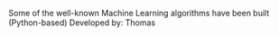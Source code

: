 Some of the well-known Machine Learning algorithms have been built (Python-based)
Developed by: Thomas
